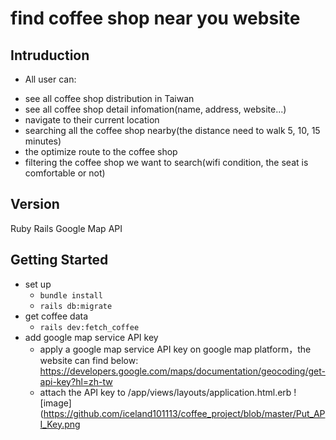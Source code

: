 # find coffee shop near you website

## Intruduction
 * All user can:
  - see all coffee shop distribution in Taiwan
  - see all coffee shop detail infomation(name, address, website...)
  - navigate to their current location
  - searching all the coffee shop nearby(the distance need to walk 5, 10, 15 minutes)
  - the optimize route to the coffee shop
  - filtering the coffee shop we want to search(wifi condition, the seat is comfortable or not)
  
## Version
  Ruby
  Rails
  Google Map API

## Getting Started
  * set up
    - `bundle install`
    - `rails db:migrate`
  * get coffee data
    - `rails dev:fetch_coffee`
  * add google map service API key
    - apply a google map service API key on google map platform，the website can find below:
      https://developers.google.com/maps/documentation/geocoding/get-api-key?hl=zh-tw
    - attach the API key to /app/views/layouts/application.html.erb 
      ![image](https://github.com/iceland101113/coffee_project/blob/master/Put_API_Key.png
     
